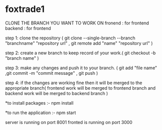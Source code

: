 # foxtrade1
CLONE THE BRANCH YOU WANT TO WORK ON fronend : for frontend backend : for frontend

step 1: clone the repository ( git clone --single-branch --branch "branchname" "repository url" , git remote add "name" "repository url" )

step 2: create a new branch to keep record of your work.( git checkout -b "branch name" )

step 3: make any changes and push it to your branch. ( git add "file name" ,git commit -m "commit message" , git push )

step 4: if the changes are working fine then it will be merged to the appropriate branch( frontend work will be merged to frontend branch and backend work will be merged to backend branch )

*to install packages :- npm install

*to run the application :- npm start

server is running on port 8001 fronted is running on port 3000
